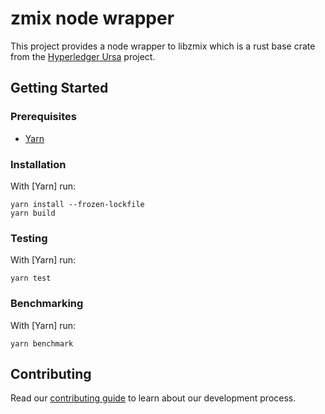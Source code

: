 # zmix node wrapper

This project provides a node wrapper to libzmix which is a rust base crate from the [Hyperledger Ursa](https://github.com/hyperledger/ursa) project.

## Getting Started

### Prerequisites

- [Yarn](https://yarnpkg.com/)

### Installation

With [Yarn] run:

```
yarn install --frozen-lockfile
yarn build
```

### Testing

With [Yarn] run:

```
yarn test
```

### Benchmarking

With [Yarn] run:

```
yarn benchmark
```

## Contributing

Read our [contributing guide](./CONTRIBUTING.md) to learn about our development process.
